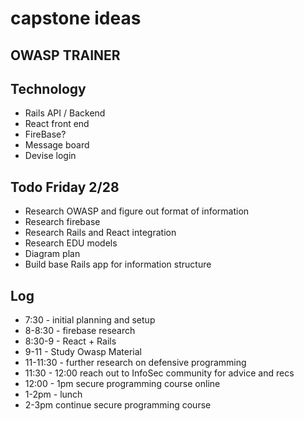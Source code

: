 # capstone ideas
## OWASP TRAINER

## Technology

* Rails API / Backend
* React front end
* FireBase?
* Message board
* Devise login


## Todo Friday 2/28

* Research OWASP and figure out format of information
* Research firebase
* Research Rails and React integration
* Research EDU models
* Diagram plan
* Build base Rails app for information structure 

## Log

* 7:30 - initial planning and setup
* 8-8:30 - firebase research
* 8:30-9 - React + Rails 
* 9-11 - Study Owasp Material
* 11-11:30 - further research on defensive programming 
* 11:30 - 12:00 reach out to InfoSec community for advice and recs
* 12:00 - 1pm secure programming course online
* 1-2pm - lunch
* 2-3pm continue secure programming course
